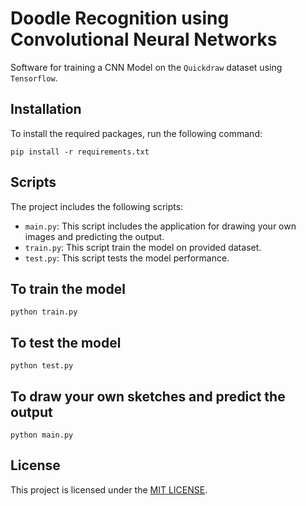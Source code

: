 # Doodle Recognition using Convolutional Neural Networks

Software for training a CNN Model on the `Quickdraw` dataset using `Tensorflow`. 

## Installation

To install the required packages, run the following command:

```
pip install -r requirements.txt
```

## Scripts

The project includes the following scripts:

- `main.py`: This script includes the application for drawing your own images and predicting the output.
- `train.py`: This script train the model on provided dataset.
- `test.py`: This script tests the model performance.

## To train the model
```
python train.py
```

## To test the model
```
python test.py
```

## To draw your own sketches and predict the output
```
python main.py
```

## License

This project is licensed under the [MIT LICENSE](LICENSE.md).
